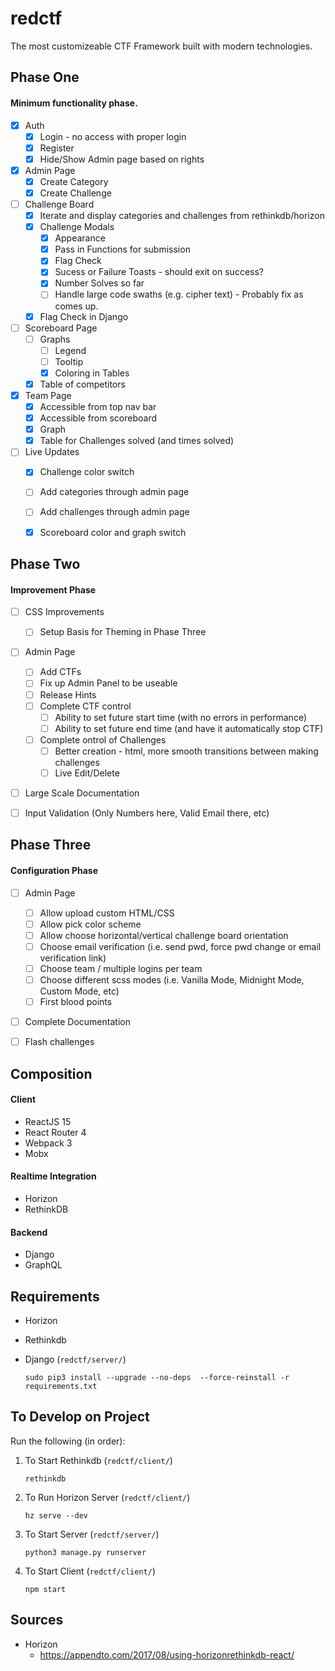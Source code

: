 # redctf

The most customizeable CTF Framework built with modern technologies.


## Phase One
#### Minimum functionality phase.

- [x] Auth
  - [x] Login - no access with proper login
  - [x] Register
  - [x] Hide/Show Admin page based on rights
- [x] Admin Page
  - [x] Create Category
  - [x] Create Challenge
- [ ] Challenge Board
  - [x] Iterate and display categories and challenges from rethinkdb/horizon
  - [x] Challenge Modals
    - [x] Appearance
    - [x] Pass in Functions for submission
    - [x] Flag Check
    - [x] Sucess or Failure Toasts - should exit on success?
    - [x] Number Solves so far
    - [ ] Handle large code swaths (e.g. cipher text) - Probably fix as comes up.
  - [x] Flag Check in Django
- [ ] Scoreboard Page
  - [ ] Graphs
    - [ ] Legend
    - [ ] Tooltip
    - [x] Coloring in Tables
  - [x] Table of competitors
- [x] Team Page
  - [x] Accessible from top nav bar
  - [x] Accessible from scoreboard
  - [x] Graph
  - [x] Table for Challenges solved (and times solved)
- [ ] Live Updates
  - [x] Challenge color switch
  - [ ] Add categories through admin page
  - [ ] Add challenges through admin page
  - [x] Scoreboard color and graph switch


## Phase Two
#### Improvement Phase

- [ ] CSS Improvements
  - [ ] Setup Basis for Theming in Phase Three
- [ ] Admin Page
  - [ ] Add CTFs
  - [ ] Fix up Admin Panel to be useable
  - [ ] Release Hints
  - [ ] Complete CTF control
    - [ ] Ability to set future start time (with no errors in performance)
    - [ ] Ability to set future end time (and have it automatically stop CTF)
  - [ ] Complete ontrol of Challenges
    - [ ] Better creation - html, more smooth transitions between making challenges
    - [ ] Live Edit/Delete
- [ ] Large Scale Documentation
- [ ] Input Validation (Only Numbers here, Valid Email there, etc)


## Phase Three
#### Configuration Phase

- [ ] Admin Page
  - [ ] Allow upload custom HTML/CSS
  - [ ] Allow pick color scheme
  - [ ] Allow choose horizontal/vertical challenge board orientation
  - [ ] Choose email verification (i.e. send pwd, force pwd change or email verification link)
  - [ ] Choose team / multiple logins per team
  - [ ] Choose different scss modes (i.e. Vanilla Mode, Midnight Mode, Custom Mode, etc)
  - [ ] First blood points
- [ ] Complete Documentation
- [ ] Flash challenges


## Composition

#### Client
* ReactJS 15
* React Router 4
* Webpack 3
* Mobx

#### Realtime Integration
* Horizon
* RethinkDB

#### Backend
* Django
* GraphQL


## Requirements
* Horizon
* Rethinkdb
* Django (`redctf/server/`)

    `sudo pip3 install --upgrade --no-deps  --force-reinstall -r requirements.txt`

## To Develop on Project

Run the following (in order):

1) To Start Rethinkdb (`redctf/client/`)
    
    `rethinkdb`

2) To Run Horizon Server (`redctf/client/`)
    
    `hz serve --dev`

3) To Start Server (`redctf/server/`)
    
    `python3 manage.py runserver`

4) To Start Client (`redctf/client/`)
    
    `npm start`





## Sources

* Horizon
   * https://appendto.com/2017/08/using-horizonrethinkdb-react/
